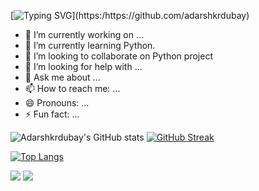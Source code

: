<!---### Hi there 👋--->

[![Typing SVG](https://readme-typing-svg.herokuapp.com?color=%2300F760&multiline=true&lines=Hello+World+👋.)](https:/https://github.com/adarshkrdubay)






<!--
**adarshkrdubay/adarshkrdubay** is a ✨ _special_ ✨ repository because its `README.md` (this file) appears on your GitHub profile.

Here are some ideas to get you started:-->

- 🔭 I’m currently working on ...
- 🌱 I’m currently learning Python.
- 👯 I’m looking to collaborate on Python project
- 🤔 I’m looking for help with ...
- 💬 Ask me about ...
- 📫 How to reach me: ...
- 😄 Pronouns: ...
- ⚡ Fun fact: ...



![Adarshkrdubay's GitHub stats](https://github-readme-stats.vercel.app/api?username=adarshkrdubay&show_icons=true&theme=radical) [![GitHub Streak](http://github-readme-streak-stats.herokuapp.com?user=adarshkrdubay&theme=dark&date_format=M%20j%5B%2C%20Y%5D)](https://github.com/adarshkrdubay)


[![Top Langs](https://github-readme-stats.vercel.app/api/top-langs/?username=adarshkrdubay&layout=compact)](https://github.com/adarshkrdubay)



![](https://komarev.com/ghpvc/?username=adarshkrdubay&color=green)
[![](https://img.shields.io/website-up-down-green-red/http/shields.io.svg)](http://adarshkrdubay.github.io)

